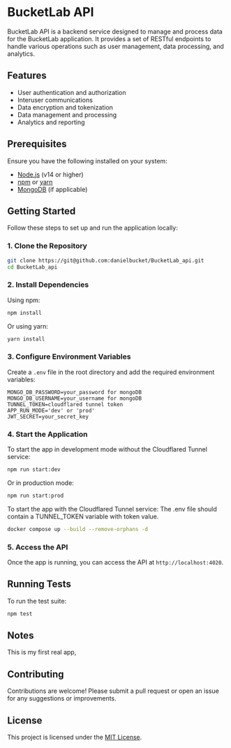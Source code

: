 # BucketLab API

BucketLab API is a backend service designed to manage and process data for the BucketLab application. It provides a set of RESTful endpoints to handle various operations such as user management, data processing, and analytics.

## Features
- User authentication and authorization
- Interuser communications
- Data encryption and tokenization
- Data management and processing
- Analytics and reporting

## Prerequisites
Ensure you have the following installed on your system:
- [Node.js](https://nodejs.org/) (v14 or higher)
- [npm](https://www.npmjs.com/) or [yarn](https://yarnpkg.com/)
- [MongoDB](https://www.mongodb.com/) (if applicable)

## Getting Started

Follow these steps to set up and run the application locally:

### 1. Clone the Repository
```bash
git clone https://git@github.com:danielbucket/BucketLab_api.git
cd BucketLab_api
```

### 2. Install Dependencies
Using npm:
```bash
npm install
```
Or using yarn:
```bash
yarn install
```

### 3. Configure Environment Variables
Create a `.env` file in the root directory and add the required environment variables:
```
MONGO_DB_PASSWORD=your_password for mongoDB
MONGO_DB_USERNAME=your_username for mongoDB
TUNNEL_TOKEN=cloudflared tunnel token
APP_RUN_MODE='dev' or 'prod'
JWT_SECRET=your_secret_key
```

### 4. Start the Application
To start the app in development mode without the Cloudflared Tunnel service:
```bash
npm run start:dev
```
Or in production mode:
```bash
npm run start:prod
```
To start the app with the Cloudflared Tunnel service:
The .env file should contain a TUNNEL_TOKEN variable with token value.
```bash
docker compose up --build --remove-orphans -d
```


### 5. Access the API
Once the app is running, you can access the API at `http://localhost:4020`.

## Running Tests
To run the test suite:
```bash
npm test
```

## Notes
This is my first real app, 

## Contributing
Contributions are welcome! Please submit a pull request or open an issue for any suggestions or improvements. 

## License
This project is licensed under the [MIT License](LICENSE).